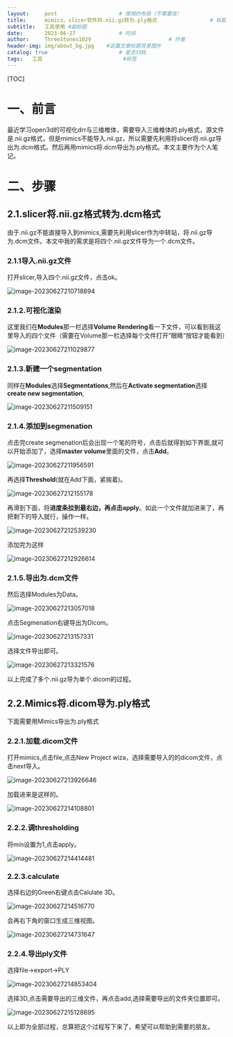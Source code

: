 ```yaml
---
layout:     post   				    # 使用的布局（不需要改）
title:      mimics，slicer软件将.nii.gz转为.ply格式 				# 标题 
subtitle:   工具使用 #副标题
date:       2023-06-27 				# 时间
author:     ThreeStones1029 						# 作者
header-img: img/about_bg.jpg 	#这篇文章标题背景图片
catalog: true 						# 是否归档
tags:	工具							#标签
---
```


[TOC]

# 一、前言

最近学习open3d的可视化drr与三维椎体，需要导入三维椎体的.ply格式，源文件是.nii.gz格式，但是mimics不能导入.nii.gz，所以需要先利用将slicer将.nii.gz导出为.dcm格式。然后再用mimics将.dcm导出为.ply格式。本文主要作为个人笔记。

# 二、步骤

## 2.1.slicer将.nii.gz格式转为.dcm格式

由于.nii.gz不能直接导入到mimics,需要先利用slicer作为中转站，将.nii.gz导为.dcm文件。本文中我的需求是将四个.nii.gz文件导为一个.dcm文件。

### 2.1.1导入.nii.gz文件

打开slicer,导入四个.nii.gz文件，点击ok。

![image-20230627210718894](https://cdn.jsdelivr.net/gh/ThreeStones1029/blogimages/img/image-20230627210718894.png)

### 2.1.2.可视化渲染

这里我们在**Modules**那一栏选择**Volume Rendering**看一下文件，可以看到我这里导入的四个文件（需要在Volume那一栏选择每个文件打开”眼睛“按钮才能看到）

![image-20230627211029877](https://cdn.jsdelivr.net/gh/ThreeStones1029/blogimages/img/image-20230627211029877.png)

### 2.1.3.新建一个segmentation

同样在**Modules**选择**Segmentations**,然后在**Activate segmentation**选择**create new segmentation**,

![image-20230627211509151](https://cdn.jsdelivr.net/gh/ThreeStones1029/blogimages/img/image-20230627211509151.png)

### 2.1.4.添加到segmenation

点击完create segmenation后会出现一个笔的符号，点击后就得到如下界面,就可以开始添加了，选择**master volume**里面的文件，点击**Add**。

![image-20230627211956591](https://cdn.jsdelivr.net/gh/ThreeStones1029/blogimages/img/image-20230627211956591.png)

再选择**Threshold**(就在Add下面，紧挨着)。

![image-20230627212155178](https://cdn.jsdelivr.net/gh/ThreeStones1029/blogimages/img/image-20230627212155178.png)

再滑到下面，将**进度条拉到最右边，再点击apply**。如此一个文件就加进来了，再把剩下的导入就行，操作一样。

![image-20230627212539230](https://cdn.jsdelivr.net/gh/ThreeStones1029/blogimages/img/image-20230627212539230.png)

添加完为这样

![image-20230627212926614](https://cdn.jsdelivr.net/gh/ThreeStones1029/blogimages/img/image-20230627212926614.png)

### 2.1.5.导出为.dcm文件

然后选择Modules为Data。

![image-20230627213057018](https://cdn.jsdelivr.net/gh/ThreeStones1029/blogimages/img/image-20230627213057018.png)

点击Segmenation右键导出为Dicom。

![image-20230627213157331](https://cdn.jsdelivr.net/gh/ThreeStones1029/blogimages/img/image-20230627213157331.png)

选择文件导出即可。

![image-20230627213321576](https://cdn.jsdelivr.net/gh/ThreeStones1029/blogimages/img/image-20230627213321576.png)

以上完成了多个.nii.gz导为单个.dicom的过程。

## 2.2.Mimics将.dicom导为.ply格式

下面需要用Mimics导出为.ply格式

### 2.2.1.加载.dicom文件

打开mimics,点击file,点击New Project wiza，选择需要导入的的dicom文件，点击next导入。

![image-20230627213926646](https://cdn.jsdelivr.net/gh/ThreeStones1029/blogimages/img/image-20230627213926646.png)

加载进来是这样的。

![image-20230627214108801](https://cdn.jsdelivr.net/gh/ThreeStones1029/blogimages/img/image-20230627214108801.png)

### 2.2.2.调thresholding

将min设置为1,点击apply。

![image-20230627214414481](https://cdn.jsdelivr.net/gh/ThreeStones1029/blogimages/img/image-20230627214414481.png)

### 2.2.3.calculate

选择右边的Green右键点击Calulate 3D。

![image-20230627214516770](https://cdn.jsdelivr.net/gh/ThreeStones1029/blogimages/img/image-20230627214516770.png)

会再右下角的窗口生成三维视图。

![image-20230627214731647](https://cdn.jsdelivr.net/gh/ThreeStones1029/blogimages/img/image-20230627214731647.png)

### 2.2.4.导出ply文件

选择file->export->PLY

![image-20230627214853404](https://cdn.jsdelivr.net/gh/ThreeStones1029/blogimages/img/image-20230627214853404.png)

选择3D,点击需要导出的三维文件，再点击add,选择需要导出的文件夹位置即可。

![image-20230627215128695](https://cdn.jsdelivr.net/gh/ThreeStones1029/blogimages/img/image-20230627215128695.png)

以上即为全部过程，总算把这个过程写下来了，希望可以帮助到需要的朋友。